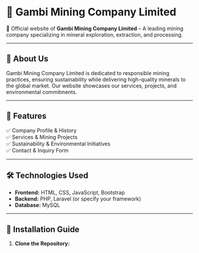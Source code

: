 # 📌 Gambi Mining Company Limited

🚀 Official website of **Gambi Mining Company Limited** – A leading mining company specializing in mineral exploration, extraction, and processing.

---

## 📖 About Us
Gambi Mining Company Limited is dedicated to responsible mining practices, ensuring sustainability while delivering high-quality minerals to the global market. Our website showcases our services, projects, and environmental commitments.

---

## 🌟 Features
✅ Company Profile & History  
✅ Services & Mining Projects  
✅ Sustainability & Environmental Initiatives  
✅ Contact & Inquiry Form  

---

## 🛠️ Technologies Used
- **Frontend:** HTML, CSS, JavaScript, Bootstrap  
- **Backend:** PHP, Laravel (or specify your framework)  
- **Database:** MySQL  

---

## 📌 Installation Guide
1. **Clone the Repository:**  
